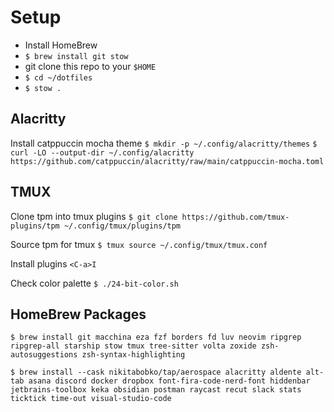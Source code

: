 # Setup

* Install HomeBrew
* `$ brew install git stow`
* git clone this repo to your `$HOME`
* `$ cd ~/dotfiles`
* `$ stow .`

## Alacritty

Install catppuccin mocha theme
`$ mkdir -p ~/.config/alacritty/themes`
`$ curl -LO --output-dir ~/.config/alacritty https://github.com/catppuccin/alacritty/raw/main/catppuccin-mocha.toml`

## TMUX

Clone tpm into tmux plugins
`$ git clone https://github.com/tmux-plugins/tpm ~/.config/tmux/plugins/tpm`

Source tpm for tmux
`$ tmux source ~/.config/tmux/tmux.conf`

Install plugins
`<C-a>I`

Check color palette
`$ ./24-bit-color.sh`

## HomeBrew Packages

`$ brew install git macchina eza fzf borders fd luv neovim ripgrep ripgrep-all starship stow tmux tree-sitter volta zoxide zsh-autosuggestions zsh-syntax-highlighting`

`$ brew install --cask nikitabobko/tap/aerospace alacritty aldente alt-tab asana discord docker dropbox font-fira-code-nerd-font hiddenbar jetbrains-toolbox keka obsidian postman raycast recut slack stats ticktick time-out visual-studio-code`
